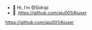 - 👋 Hi, I’m @Sidraji
- 👀 .https://github.com/aju001/Ajuser

<!---
Sidraji/Sidraji is a ✨ special ✨ repository because its `README.md` (this file) appears on your GitHub profile.
You can click the Preview link to take a look at your changes.
--->
https://github.com/aju001/Ajuser
